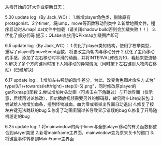 # 
从零开始的QT大作业更新日志：

5.30 update log（By Jack_WC）： 
1.新增player角色类，删除原有protagonist、2个timer，将jump，move等函数移动到类中
2.新增地图文件，程序启动时从map1.dat文件中加载（请关闭shadow build否则会加载失败！！）
3.优化了部分代码
提示：QLabel直接用QPixmap加载图片即可

6.5 update log（By Jack_WC）：
1.优化了player类的结构，使用了枚举类型，重写了player的moveEvent函数，将更改主角朝向与移动分开
2.优化了主角移动的手感，添加了左右移动时平滑的动画，并将INTERVAL修改为10，看起来更流畅
3.解决了多个方向键同时按下人物移动的异常情况（同时按下左右键则人物向右移动）(已经解决)

6.17 update log：
1.增加左右移动的动作差分，为此，改变角色图片命名方式为" type(0/1)+towards(left/right)+step(0-5).png"，同时修改原player的getPixmap()函数
2.尝试增加片头动画（可点击右下角跳过）与开始界面（仅示意，后续再讨论修改），但qt播放视频需要另外的解码器，故另附K-Lite安装包
3.尝试给人物增加血条，撞到怪物减血，血为零或者掉出界面自动退出
4.修复了按左右键无法跳跃的bug
5.修复了动画间隔过长导致显示错误的bug
6.修复了开局随机游走的bug

6.25 update log:
1.将mainwindow的两个timer与全部player移动的有关函数都整合到player类里
2.新增mainframe主界面，mainwindow变为原来关卡的窗口
3.将键盘事件转移到MainFrame主界面
